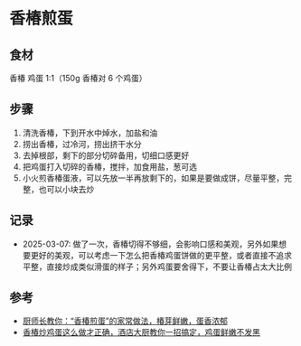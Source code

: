 # 香椿煎蛋

## 食材

香椿 鸡蛋 1:1（150g 香椿对 6 个鸡蛋）

## 步骤

1. 清洗香椿，下到开水中焯水，加盐和油
2. 捞出香椿，过冷河，捞出挤干水分
3. 去掉根部，剩下的部分切碎备用，切细口感更好
4. 把鸡蛋打入切碎的香椿，搅拌，加食用盐，葱可选
5. 小火煎香椿蛋液，可以先放一半再放剩下的，如果是要做成饼，尽量平整，完整，也可以小块去炒

## 记录

- 2025-03-07: 做了一次，香椿切得不够细，会影响口感和美观，另外如果想要更好的美观，可以考虑一下怎么把香椿鸡蛋饼做的更平整，或者直接不追求平整，直接炒成类似滑蛋的样子；另外鸡蛋要舍得下，不要让香椿占太大比例

## 参考

- [厨师长教你：“香椿煎蛋”的家常做法，椿芽鲜嫩，蛋香浓郁](https://www.bilibili.com/video/BV1cu411B7M2/)
- [香椿炒鸡蛋这么做才正确，酒店大厨教你一招搞定，鸡蛋鲜嫩不发黑](https://www.bilibili.com/video/BV1fV4y1D7DN/)
